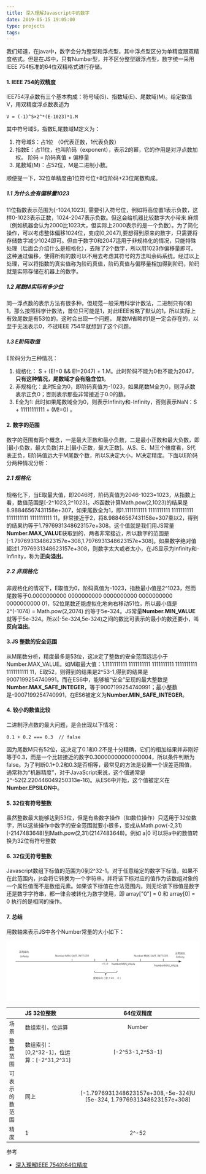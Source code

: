 ```yaml
---
title: 深入理解Javascript中的数字
date: 2019-05-15 19:05:00
type: projects
tags:
---
```

我们知道，在java中，数字会分为整型和浮点型，其中浮点型区分为单精度跟双精度格式。但是在JS中，只有Number型，并不区分整型跟浮点型，数字统一采用IEEE 754标准的64位双精格式进行存储。
<!-- more -->
#### 1. IEEE 754的双精度
IEE754浮点数有三个基本构成：符号域(S)、指数域(E)、尾数域(M)。给定数值V，用双精度浮点数表述为
```
V = (-1)^S×2^*(E-1023)*1.M
```
其中符号域S，指数E,尾数域M定义为： 
1. 符号域S：占1位 （0代表正数，1代表负数）
2. 指数E：占11位，也叫阶码（exponent），表示2的幂，它的作用是对浮点数加权。 阶码 = 阶码真值 + 偏移量
3. 尾数域(M)：占52位，M是二进制小数。

顺便提一下，32位单精度由1位符号位+8位阶码+23位尾数构成。
##### 1.1 为什么会有偏移量1023
11位指数表示范围为[-1024,1023], 需要引入符号位，例如将高位置1表示负数，这样0-1023表示正数，1024-2047表示负数。但这会给机器比较数字大小带来
麻烦（例如机器会认为2000比1023大，但实际上2000表示的是一个负数）。为了简化操作，可以考虑整体偏移1024位，变成[0,2047],要想得到原来的数字，只需要将存储数字减少1024即可。但由于数字0和2047适用于非规格化的情况，只能特殊处理（后面会介绍什么是规格化），去除了2个数字，所以用1023作偏移量即可。这种通过偏移，使得所有的数可以不用去考虑其符号的方法叫余码系统。经过以上处理，可以将指数的真实值称为阶码真值，阶码真值与偏移量相加得到阶码，阶码就是实际存储在机器上的数字。
##### 1.2 尾数M实际有多少位
同一浮点数的表示方法有很多种，但规范一般采用科学计数法，二进制只有0和1，那么按照科学计数法，首位只可能是1，对此IEEE省略了默认的1，所以实际上有效尾数是有53位的。这时会出现一个问题， 尾数M省略的1是一定会存在的，以至于无法表示0，不过IEEE 754早就想到了这个问题。
##### 1.3 E阶码取值
E阶码分为三种情况：
1. 规格化： S + (E!=0 && E!=2047) + 1.M。此时阶码不能为0也不能为2047，**只有这种情况，尾数域才会有隐含位1**。
2. 非规格化：此时E全为0，即阶码真值为-1023，如果尾数M全为0，则浮点数表示正负0；否则表示那些非常接近于0.0的数。
3. E全为1: 此时如果尾数域全为0，则表示Infinity和-Infinity，否则表示NaN：S + 11111111111 + (M!=0) 。

#### 2. 数字的范围
数字的范围有两个概念，一是最大正数和最小负数，二是最小正数和最大负数，即[最小负数，最大负数]并上[最小正数，最大正数]。从S、E、M三个维度看，S代表正负，E阶码值远大于M尾数个数，所以S决定大小，M决定精度。下面以E阶码分两种情况分析：
##### 2.1 规格化
规格化下，当E取最大值，即2046时，阶码真值为2046-1023=1023，从指数上看，数值范围是[-2^1023,2^1023]。JS函数计算Math.pow(2,1023)的结果是8.98846567431158e+307，如果尾数全为1，即1.1111111111 1111111111 1111111111 1111111111 1111111111 11，非常接近于2，将8.98846567431158e+307乘以2，得到的结果约等于1.7976931348623157e+308。这个值就是我们用JS常量**Number.MAX_VALUE**获取到的，两者非常接近，所以数字的范围是[-1.7976931348623157e+308,1.7976931348623157e+308]。如果数字绝对值超过1.7976931348623157e+308，则数字太大或者太小，在JS显示为Infinity和-Infinity，称为**正向溢出**。
##### 2.2 非规格化
非规格化的情况下，E取值为0，阶码真值为-1023，指数最小值是2^1023，然而尾数等于0.0000000000 0000000000 0000000000 0000000000 0000000000 01，52位尾数还能虚拟化地向右移动51位，所以最小值是2^(-1074) = Math.pow(2,2074) 约等于5e-324。JS常量**Number.MIN_VALUE**就等于5e-324。所以(-5e-324,5e-324)之间的数比可表示的最小的数还要小，叫**反向溢出**。
#### 3.JS 整数的安全范围
从M尾数分析，精度最多是53位，这决定了整数的安全范围远远小于Number.MAX_VALUE。如M取最大值：1.1111111111 1111111111 1111111111 1111111111 1111111111 11，E取52，则得到的结果是2^53-1,得到的结果是9007199254740991。而在ES6中，能够被“安全”呈现的最大整数是**Number.MAX_SAFE_INTEGER**，等于9007199254740991；最小整数是-9007199254740991，在ES6被定义为**Number.MIN_SAFE_INTEGER**。

#### 4. 较小的数值比较
二进制浮点数的最大问题，是会出现以下情况： 
```
0.1 + 0.2 === 0.3  // false
```
因为尾数M只有52位，这决定了0.1和0.2不是十分精确，它们的相加结果并非刚好等于0.3，而是一个比较接近的数字0.30000000000000004，所以条件判断为false。为了判断0.1+0.2和0.3是否相等，最常见的方法是设置一个误差范围值，通常称为“机器精度”，对于JavaScript来说，这个值通常是2^-52(2.220446049250313e-16)。从ES6中开始，这个值被定义在**Number.EPSILON**中。

#### 5. 32位有符号整数
虽然整数最大能够达到53位，但是有些数字操作（如数位操作）只适用于32位数字，所以这些操作中数字的安全范围就要小很多，变成从Math.pow(-2,31)(-2147483648)到Math.pow(2,31)(2147483648)。例如 a|0 可以将a中的数值转换为32位有符号整数

#### 6. 32位无符号整数
Javascript数组下标值的范围为0到2^32-1。对于任意给定的数字下标值，如果不在此范围内，js会将它转换为一个字符串，并将该下标对应的值作为该数组对象的一个属性值而不是数组元素。如果该下标值在合法范围内，则无论该下标值是数字还是数字字符串，都一律会被转化为数字使用，即 array["0"] = 0 和 array[0] = 0 执行的是相同的操作。

#### 7. 总结
用数轴来表示JS中各个Number常量的大小如下：

![JS中的数轴](/assets/img/axis.png)

|  |JS 32位整数 | 64位双精度 |
| :------|:------| :------: |
| 场景 | 数组索引，位运算 | Number |
| 整数范围 | 数组索引：[0,2^32-1]，位运算：[-2^31,2^31] | [-2^53-1,2^53-1] |
| 可表示的数范围 | 同上 | [-1.7976931348623157e+308,-5e-324]U [5e-324, 1.7976931348623157e+308] |
| 精度 | 1 | 2^-52|

参考
* [深入理解IEEE 754的64位精度](https://www.boatsky.com/blog/26)
